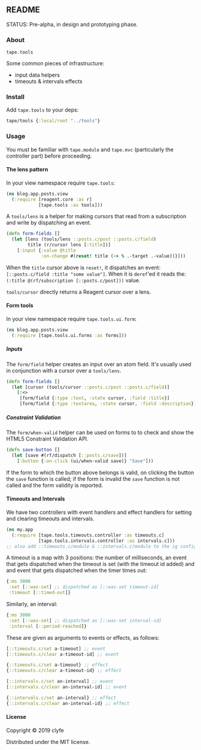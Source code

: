 ## README

STATUS: Pre-alpha, in design and prototyping phase.

### About

`tape.tools`

Some common pieces of infrastructure:
- input data helpers
- timeouts & intervals effects

### Install

Add `tape.tools` to your deps:

```clojure
tape/tools {:local/root "../tools"}
```

### Usage

You must be familiar with `tape.module` and `tape.mvc` (particularly the
controller part) before proceeding.

#### The lens pattern

In your view namespace require `tape.tools`:

```cljs
(ns blog.app.posts.view
  (:require [reagent.core :as r]
            [tape.tools :as tools]))
```

A `tools/lens` is a helper for making cursors that read from a subscription and
write by dispatching an event.

```cljs
(defn form-fields []
  (let [lens (tools/lens ::posts.c/post ::posts.c/field)
        title (r/cursor lens [:title])]
    [:input {:value @title
             :on-change #(reset! title (-> % .-target .-value))}]))
```

When the `title` cursor above is `reset!`, it dispatches an event:
`[::posts.c/field :title "some value"]`. When it is `deref`'ed it reads the:
`(:title @(rf/subscription [::posts.c/post]))` value.

`tools/cursor` directly returns a Reagent cursor over a lens.

#### Form tools

In your view namespace require `tape.tools.ui.form`:

```cljs
(ns blog.app.posts.view
  (:require [tape.tools.ui.forms :as forms]))
```

##### Inputs

The `form/field` helper creates an input over an atom field. It's usually used
in conjunction with a cursor over a `tools/lens`.

```cljs
(defn form-fields []
  (let [cursor (tools/cursor ::posts.c/post ::posts.c/field)]
    [:<>
     [form/field {:type :text, :state cursor, :field :title}]
     [form/field {:type :textarea, :state cursor, :field :description}]]))

```

##### Constraint Validation

The `form/when-valid` helper can be used on forms to to check and show the
HTML5 Constraint Validation API.

```cljs
(defn save-button []
  (let [save #(rf/dispatch [::posts.c/save])]
    [:button {:on-click (ui/when-valid save)} "Save"]))
```

If the form to which the button above belongs is valid, on clicking the button
the `save` function is called; if the form is invalid the `save` function is
not called and the form validity is reported.

#### Timeouts and Intervals

We have two controllers with event handlers and effect handlers for setting and
clearing timeouts and intervals.

```cljs
(ns my.app
  (:require [tape.tools.timeouts.controller :as timeouts.c]
            [tape.tools.intervals.controller :as intervals.c]))
;; also add ::timeouts.c/module & ::intervals.c/module to the ig config map
```

A timeout is a map with 3 positions: the number of milliseconds, an event
that gets dispatched when the timeout is set (with the timeout id added) and
and event that gets dispatched when the timer times out:

```cljs
{:ms 3000
 :set [::was-set] ;; dispatched as [::was-set timeout-id]
 :timeout [::timed-out]}
```

Similarly, an interval:

```cljs
{:ms 3000
 :set [::was-set] ;; dispatched as [::was-set interval-id]
 :interval [::period-reached]}
```

These are given as arguments to events or effects, as follows:

```cljs
[::timeouts.c/set a-timeout] ;; event
[::timeouts.c/clear a-timeout-id] ;; event

{::timeouts.c/set a-timeout} ;; effect
{::timeouts.c/clear a-timeout-id} ;; effect

[::intervals.c/set an-interval] ;; event
[::intervals.c/clear an-interval-id] ;; event

{::intervals.c/set an-interval} ;; effect
{::intervals.c/clear an-interval-id} ;; effect
```

#### License

Copyright © 2019 clyfe

Distributed under the MIT license.
